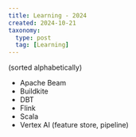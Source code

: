 ```yaml
---
title: Learning - 2024
created: 2024-10-21
taxonomy:
  type: post
  tag: [Learning]
---
```


(sorted alphabetically)

* Apache Beam
* Buildkite
* DBT
* Flink
* Scala
* Vertex AI (feature store, pipeline)
